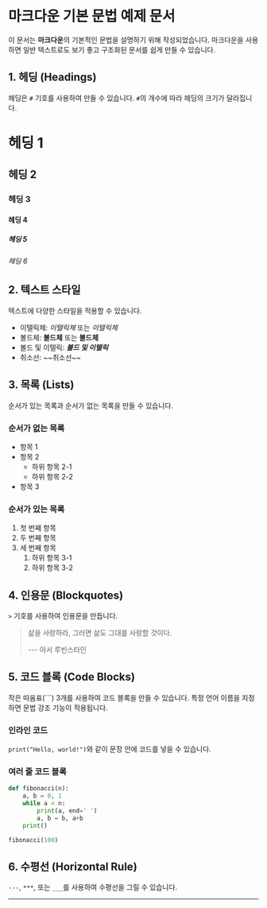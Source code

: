 # 마크다운 기본 문법 예제 문서

이 문서는 **마크다운**의 기본적인 문법을 설명하기 위해 작성되었습니다. 마크다운을 사용하면 일반 텍스트로도 보기 좋고 구조화된 문서를 쉽게 만들 수 있습니다.

## 1\. 헤딩 (Headings)

헤딩은 `#` 기호를 사용하여 만들 수 있습니다. `#`의 개수에 따라 헤딩의 크기가 달라집니다.

# 헤딩 1

## 헤딩 2

### 헤딩 3

#### 헤딩 4

##### 헤딩 5

###### 헤딩 6

## 2\. 텍스트 스타일

텍스트에 다양한 스타일을 적용할 수 있습니다.

  * 이탤릭체: *이탤릭체* 또는 *이탤릭체*
  * 볼드체: **볼드체** 또는 **볼드체**
  * 볼드 및 이탤릭: ***볼드 및 이탤릭***
  * 취소선: \~\~취소선\~\~

## 3\. 목록 (Lists)

순서가 있는 목록과 순서가 없는 목록을 만들 수 있습니다.

### 순서가 없는 목록

  * 항목 1
  * 항목 2
      * 하위 항목 2-1
      * 하위 항목 2-2
  * 항목 3

### 순서가 있는 목록

1.  첫 번째 항목
2.  두 번째 항목
3.  세 번째 항목
    1.  하위 항목 3-1
    2.  하위 항목 3-2

## 4\. 인용문 (Blockquotes)

`>` 기호를 사용하여 인용문을 만듭니다.

> 삶을 사랑하라, 그러면 삶도 그대를 사랑할 것이다.
>
> \--- 아서 루빈스타인

## 5\. 코드 블록 (Code Blocks)

작은 따옴표(\`\`\`) 3개를 사용하여 코드 블록을 만들 수 있습니다. 특정 언어 이름을 지정하면 문법 강조 기능이 적용됩니다.

### 인라인 코드

`print("Hello, world!")`와 같이 문장 안에 코드를 넣을 수 있습니다.

### 여러 줄 코드 블록

```python
def fibonacci(n):
    a, b = 0, 1
    while a < n:
        print(a, end=' ')
        a, b = b, a+b
    print()

fibonacci(100)
```

## 6\. 수평선 (Horizontal Rule)

`---`, `***`, 또는 `___`를 사용하여 수평선을 그릴 수 있습니다.

-----
